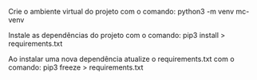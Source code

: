 Crie o ambiente virtual do projeto com o comando: python3 -m venv mc-venv

Instale as dependências do projeto com o comando: pip3 install > requirements.txt

Ao instalar uma nova dependência atualize o requirements.txt com o comando: pip3 freeze > requirements.txt
